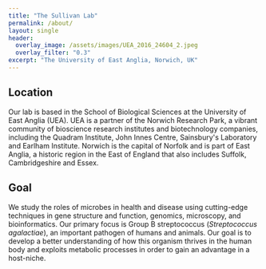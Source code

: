 ```yaml
---
title: "The Sullivan Lab"
permalink: /about/
layout: single
header:
  overlay_image: /assets/images/UEA_2016_24604_2.jpeg
  overlay_filter: "0.3"
excerpt: "The University of East Anglia, Norwich, UK"
---
```



## Location ##
Our lab is based in the School of Biological Sciences at the University of East Anglia (UEA). UEA is a partner of the Norwich Research Park, a vibrant community of bioscience research institutes and biotechnology companies, including the Quadram Institute, John Innes Centre, Sainsbury's Laboratory and Earlham Institute. Norwich is the capital of Norfolk and is part of East Anglia, a historic region in the East of England that also includes Suffolk, Cambridgeshire and Essex.

## Goal ##
We study the roles of microbes in health and disease using cutting-edge techniques in gene structure and function, genomics, microscopy, and bioinformatics. Our primary focus is Group B streptococcus (*Streptococcus agalactiae*), an important pathogen of humans and animals. Our goal is to develop a better understanding of how this organism thrives in the human body and exploits metabolic processes in order to gain an advantage in a host-niche.
